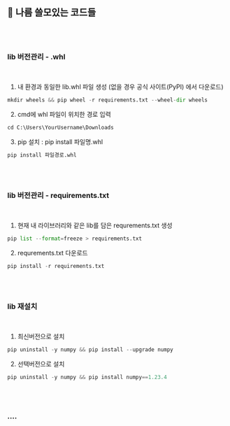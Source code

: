 ## 🤔 나름 쓸모있는 코드들

<br/><br/>

### lib 버전관리 - .whl

<br/>

1. 내 환경과 동일한 lib.whl 파일 생성 (없을 경우 공식 사이트(PyPI) 에서 다운로드)
```python
mkdir wheels && pip wheel -r requirements.txt --wheel-dir wheels
```

2. cmd에 whl 파일이 위치한 경로 입력
```python
cd C:\Users\YourUsername\Downloads
```

3. pip 설치 : pip install 파일명.whl
```python
pip install 파일경로.whl
```

<br/><br/>

### lib 버전관리 - requirements.txt

<br/>

1. 현재 내 라이브러리와 같은 lib를 담은 requrements.txt 생성
```python
pip list --format=freeze > requirements.txt
```

2. requrements.txt 다운로드
```python
pip install -r requirements.txt
```

<br/><br/>

### lib 재설치

<br/>

1. 최신버전으로 설치

```python
pip uninstall -y numpy && pip install --upgrade numpy
```

2. 선택버전으로 설치

```python
pip uninstall -y numpy && pip install numpy==1.23.4
```

<br/><br/>

### ....

<br/>












































